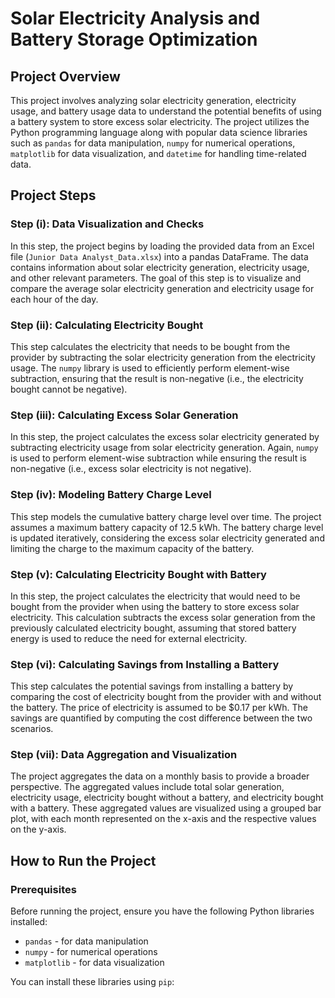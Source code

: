 # Solar Electricity Analysis and Battery Storage Optimization

## Project Overview
This project involves analyzing solar electricity generation, electricity usage, and battery usage data to understand the potential benefits of using a battery system to store excess solar electricity. The project utilizes the Python programming language along with popular data science libraries such as `pandas` for data manipulation, `numpy` for numerical operations, `matplotlib` for data visualization, and `datetime` for handling time-related data.

## Project Steps

### Step (i): Data Visualization and Checks
In this step, the project begins by loading the provided data from an Excel file (`Junior Data Analyst_Data.xlsx`) into a pandas DataFrame. The data contains information about solar electricity generation, electricity usage, and other relevant parameters. The goal of this step is to visualize and compare the average solar electricity generation and electricity usage for each hour of the day.

### Step (ii): Calculating Electricity Bought
This step calculates the electricity that needs to be bought from the provider by subtracting the solar electricity generation from the electricity usage. The `numpy` library is used to efficiently perform element-wise subtraction, ensuring that the result is non-negative (i.e., the electricity bought cannot be negative).

### Step (iii): Calculating Excess Solar Generation
In this step, the project calculates the excess solar electricity generated by subtracting electricity usage from solar electricity generation. Again, `numpy` is used to perform element-wise subtraction while ensuring the result is non-negative (i.e., excess solar electricity is not negative).

### Step (iv): Modeling Battery Charge Level
This step models the cumulative battery charge level over time. The project assumes a maximum battery capacity of 12.5 kWh. The battery charge level is updated iteratively, considering the excess solar electricity generated and limiting the charge to the maximum capacity of the battery.

### Step (v): Calculating Electricity Bought with Battery
In this step, the project calculates the electricity that would need to be bought from the provider when using the battery to store excess solar electricity. This calculation subtracts the excess solar generation from the previously calculated electricity bought, assuming that stored battery energy is used to reduce the need for external electricity.

### Step (vi): Calculating Savings from Installing a Battery
This step calculates the potential savings from installing a battery by comparing the cost of electricity bought from the provider with and without the battery. The price of electricity is assumed to be $0.17 per kWh. The savings are quantified by computing the cost difference between the two scenarios.

### Step (vii): Data Aggregation and Visualization
The project aggregates the data on a monthly basis to provide a broader perspective. The aggregated values include total solar generation, electricity usage, electricity bought without a battery, and electricity bought with a battery. These aggregated values are visualized using a grouped bar plot, with each month represented on the x-axis and the respective values on the y-axis.

## How to Run the Project

### Prerequisites

Before running the project, ensure you have the following Python libraries installed:

- `pandas` - for data manipulation
- `numpy` - for numerical operations
- `matplotlib` - for data visualization


You can install these libraries using `pip`:


